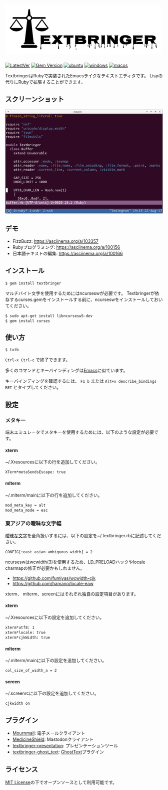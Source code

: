 # ![Textbringer](logo/logo.png)

[![LatestVer](https://badgen.net/badge/latestver/0.1)](https://latestver.org/)
[![Gem Version](https://badge.fury.io/rb/textbringer.svg)](https://badge.fury.io/rb/textbringer)
[![ubuntu](https://github.com/shugo/textbringer/workflows/ubuntu/badge.svg)](https://github.com/shugo/textbringer/actions?query=workflow%3Aubuntu)
[![windows](https://github.com/shugo/textbringer/workflows/windows/badge.svg)](https://github.com/shugo/textbringer/actions?query=workflow%3Awindows)
[![macos](https://github.com/shugo/textbringer/workflows/macos/badge.svg)](https://github.com/shugo/textbringer/actions?query=workflow%3Amacos)

TextbringerはRubyで実装されたEmacsライクなテキストエディタです。
Lispの代りにRubyで拡張することができます。

## スクリーンショット

![Screenshot](screenshot.png)

## デモ

* FizzBuzz: https://asciinema.org/a/103357
* Rubyプログラミング: https://asciinema.org/a/100156
* 日本語テキストの編集: https://asciinema.org/a/100166

## インストール

    $ gem install textbringer

マルチバイト文字を使用するためにはncurseswが必要です。
Textbringerが依存するcurses.gemをインストールする前に、ncurseswをインストールしておいてください。

    $ sudo apt-get install libncursesw5-dev
    $ gem install curses

## 使い方

    $ txtb

`Ctrl-x Ctrl-c` で終了できます。　

多くのコマンドとキーバインディングは[Emacs](https://www.gnu.org/software/emacs/)に似ています。

キーバインディングを確認するには、 `F1 b` または `Alt+x describe_bindings RET` とタイプしてください。

## 設定

### メタキー

端末エミュレータでメタキーを使用するためには、以下のような設定が必要です。

#### xterm

~/.Xresourcesに以下の行を追加してください。

    XTerm*metaSendsEscape: true

#### mlterm

~/.mlterm/mainに以下の行を追加してください。

    mod_meta_key = alt
    mod_meta_mode = esc

### 東アジアの曖昧な文字幅

[曖昧な文字](http://unicode.org/reports/tr11/#Ambiguous)を全角扱いするには、以下の設定を~/.textbringer.rbに記述してください。

    CONFIG[:east_asian_ambiguous_width] = 2

ncurseswはwcwidth(3)を使用するため、LD_PRELOADハックやlocale charmapの修正が必要かもしれません。

* https://github.com/fumiyas/wcwidth-cjk
* https://github.com/hamano/locale-eaw

xterm、 mlterm、screenにはそれぞれ独自の設定項目があります。

#### xterm

~/.Xresourcesに以下の設定を追加してください。

    xterm*utf8: 1
    xterm*locale: true
    xterm*cjkWidth: true

#### mlterm

~/.mlterm/mainに以下の設定を追加してください。

    col_size_of_width_a = 2

#### screen

~/.screenrcに以下の設定を追加してください。

    cjkwidth on

## プラグイン

* [Mournmail](https://github.com/shugo/mournmail): 電子メールクライアント
* [MedicineShield](https://github.com/shugo/medicine_shield): Mastodonクライアント
* [textbringer-presentation](https://github.com/shugo/textbringer-presentation): プレゼンテーションツール
* [textbringer-ghost_text](https://github.com/shugo/textbringer-ghost_text): [GhostText](https://github.com/fregante/GhostText)プラグイン

## ライセンス

[MIT License](http://opensource.org/licenses/MIT)の下でオープンソースとして利用可能です。

